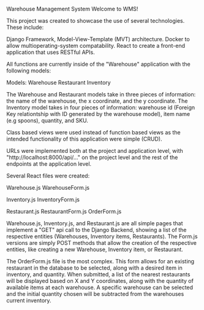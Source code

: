 Warehouse Management System
Welcome to WMS!

This project was created to showcase the use of several technologies. These include:

Django Framework, Model-View-Template (MVT) architecture.
Docker to allow multioperating-system compatability.
React to create a front-end application that uses RESTful APIs.


All functions are currently inside of the "Warehouse" application with the following models:

Models:
Warehouse
Restaurant
Inventory

The Warehouse and Restaurant models take in three pieces of information: the name of the warehouse, the x coordinate, and the y coordinate. 
The Inventory model takes in four pieces of information: warehouse id (Foreign Key relationtship with ID generated by the warehouse model), item name (e.g spoons), quantity, and SKU. 

Class based views were used instead of function based views as the intended functionality of this application were simple (CRUD). 

URLs were implemented both at the project and application level, with "http://localhost:8000/api/..." on the project level and the rest of the endpoints at the application level. 

Several React files were created:

Warehouse.js
WarehouseForm.js

Inventory.js
InventoryForm.js

Restaurant.js
RestaurantForm.js
OrderForm.js

Warehouse.js, Inventory.js, and Restaurant.js are all simple pages that implement a "GET" api call to the Django Backend, showing a list of the respective entities (Warehouses, Inventory items, Restaurants). The Form.js versions are simply POST methods that allow the creation of the respective entities, like creating a new Warehouse, Inventory item, or Restaurant. 

The OrderForm.js file is the most complex. This form allows for an existing restaurant in the database to be selected, along with a desired item in inventory, and quantity. When submitted, a list of the nearest restaurants will be displayed based on X and Y coordinates, along with the quantity of available items at each warehouse. A specific warehouse can be selected and the initial quantity chosen will be subtracted from the warehouses current inventory. 
